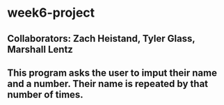 # week6-project
## Collaborators: Zach Heistand, Tyler Glass, Marshall Lentz
## This program asks the user to imput their name and a number. Their name is repeated by that number of times.
